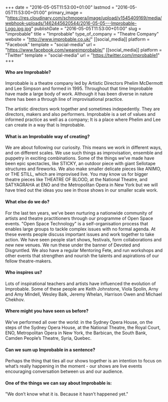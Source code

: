 +++
date = "2016-05-05T11:53:00+01:00"
lastmod = "2016-05-05T11:53:00+01:00"
primary_image = "https://res.cloudinary.com/schmopera/image/upload/v1545409169/media/webhook-uploads/1462445620544/2016-05-05---Improbable-Logo.jpg.jpg"
publishDate = "2016-05-05T11:53:00+01:00"
slug = "improbable"
title = "Improbable"
type_of_company = "Theatre Company"
website = "http://www.improbable.co.uk/"
[[social_media]]
platform = "Facebook"
template = "social-media"
url = "https://www.facebook.com/weareimprobable/"
[[social_media]]
platform = "Twitter"
template = "social-media"
url = "https://twitter.com/improbable1"
+++

#### Who are Improbable?

Improbable is a theatre company led by Artistic Directors Phelim McDermott and Lee Simpson and formed in 1995. Throughout that time Improbable have made a large body of work. Although it has been diverse in nature there has been a through line of improvisational practice.

The artistic directors work together and sometimes indepedently. They are directors, makers and also performers. Improbable is a set of values and informed practice as well as a company; It is a place where Phelim and Lee can create in a way that is Improbable.

#### What is an Improbable way of creating?

We are about following our curiosity. This means we work in different ways, and on different scales. We use such things as improvisation, ensemble and puppetry in exciting combinations. Some of the things we’ve made have been epic spectacles, like STICKY, an outdoor piece with giant Sellotape structures and fireworks. We also make smaller delicate pieces like ANIMO, or THE STILL, which are improvised live. You may know us for bigger theatre pieces like THEATRE OF BLOOD, at the National Theatre, and SATYAGRAHA at ENO and the Metropolitan Opera in New York but we will have tried out the ideas you see in those shows in our smaller scale work.

#### What else do we do?

For the last ten years, we’ve been nurturing a nationwide community of artists and theatre practitioners through our programme of Open Space events. "Open Space Technology" is a self-organisation process that enables large groups to tackle complex issues with no formal agenda. At these events people discuss important issues and work together to take action. We have seen people start shows, festivals, form collaborations and new new venues. We run these under the banner of Devoted and Disgruntled. We also have a regular Mentoring Fete, and run workshops and other events that strengthen and nourish the talents and aspirations of our fellow theatre-makers.

#### Who inspires us?

Lots of inspirational teachers and artists have influenced the evolution of Improbable. Some of these people are Keith Johnstone, Viola Spolin, Arny and Amy Mindell, Wesley Balk, Jeremy Whelan, Harrison Owen and Michael Chekhov.

#### Where might you have seen us before?

We’ve performed all over the world: in the Sydney Opera House, on the steps of the Sydney Opera House, at the National Theatre, the Royal Court, ENO, Metropolitan Opera in New York, the Barbican, the South Bank, Camden People’s Theatre, Syria, Quebec.

#### Can we sum up Improbable in a sentence?

Perhaps the thing that ties all our shows together is an intention to focus on what’s really happening in the moment - our shows are live events encouraging conversation between us and our audience.

#### One of the things we can say about Improbable is:

"We don’t know what it is. Because it hasn’t happened yet."
